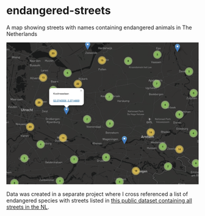 # endangered-streets
A map showing streets with names containing endangered animals in The Netherlands

![Screenshot of the map showing endangered streets](screenshot.png)

Data was created in a separate project where I cross referenced a list of endangered species with streets listed in [this public dataset containing all streets in the NL](https://download.geofabrik.de/europe/netherlands.html).